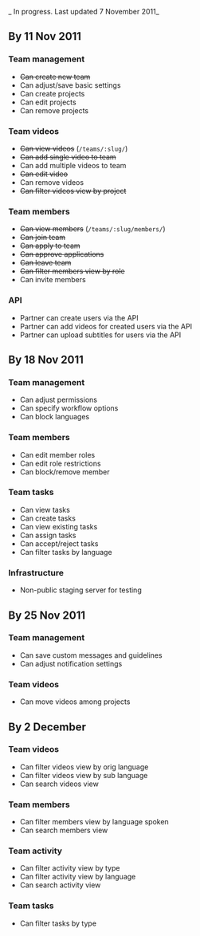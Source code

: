 _ In progress. Last updated 7 November 2011_

## By 11 Nov 2011

### Team management
- ~~Can create new team~~
- Can adjust/save basic settings
- Can create projects
- Can edit projects
- Can remove projects

### Team videos
- ~~Can view videos~~ (`/teams/:slug/`)
- ~~Can add single video to team~~
- Can add multiple videos to team
- ~~Can edit video~~
- Can remove videos
- ~~Can filter videos view by project~~

### Team members
- ~~Can view members~~ (`/teams/:slug/members/`)
- ~~Can join team~~
- ~~Can apply to team~~
- ~~Can approve applications~~
- ~~Can leave team~~ 
- ~~Can filter members view by role~~
- Can invite members

### API
- Partner can create users via the API
- Partner can add videos for created users via the API
- Partner can upload subtitles for users via the API

## By 18 Nov 2011

### Team management
- Can adjust permissions
- Can specify workflow options
- Can block languages

### Team members
- Can edit member roles
- Can edit role restrictions
- Can block/remove member

### Team tasks
- Can view tasks
- Can create tasks
- Can view existing tasks
- Can assign tasks
- Can accept/reject tasks
- Can filter tasks by language

### Infrastructure
- Non-public staging server for testing

## By 25 Nov 2011

### Team management
- Can save custom messages and guidelines
- Can adjust notification settings

### Team videos
- Can move videos among projects

## By 2 December

### Team videos
- Can filter videos view by orig language
- Can filter videos view by sub language
- Can search videos view

### Team members
- Can filter members view by language spoken
- Can search members view

### Team activity
- Can filter activity view by type
- Can filter activity view by language
- Can search activity view

### Team tasks
- Can filter tasks by type